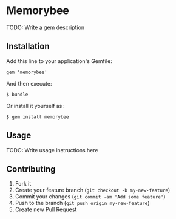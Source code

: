 # Memorybee

TODO: Write a gem description

## Installation

Add this line to your application's Gemfile:

    gem 'memorybee'

And then execute:

    $ bundle

Or install it yourself as:

    $ gem install memorybee

## Usage

TODO: Write usage instructions here

## Contributing

1. Fork it
2. Create your feature branch (`git checkout -b my-new-feature`)
3. Commit your changes (`git commit -am 'Add some feature'`)
4. Push to the branch (`git push origin my-new-feature`)
5. Create new Pull Request
